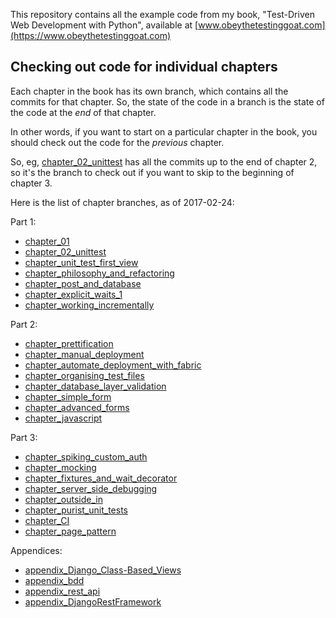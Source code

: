 This repository contains all the example code from my book, "Test-Driven Web
Development with Python", available at
[www.obeythetestinggoat.com](https://www.obeythetestinggoat.com)

## Checking out code for individual chapters

Each chapter in the book has its own branch, which contains all the commits for
that chapter.  So, the state of the code in a branch is the state of the code
at the *end* of that chapter.

In other words, if you want to start on a particular chapter in the book, you
should check out the code for the *previous* chapter.

So, eg, [chapter_02_unittest](https://github.com/hjwp/book-example/tree/chapter_02_unittest) has all the commits up to the
end of chapter 2, so it's the branch to check out if you want to skip to the
beginning of chapter 3.


Here is the list of chapter branches, as of 2017-02-24:

Part 1:

* [chapter_01](https://github.com/hjwp/book-example/tree/chapter_01)
* [chapter_02_unittest](https://github.com/hjwp/book-example/tree/chapter_02_unittest)
* [chapter_unit_test_first_view](https://github.com/hjwp/book-example/tree/chapter_unit_test_first_view)
* [chapter_philosophy_and_refactoring](https://github.com/hjwp/book-example/tree/chapter_philosophy_and_refactoring)
* [chapter_post_and_database](https://github.com/hjwp/book-example/tree/chapter_post_and_database)
* [chapter_explicit_waits_1](https://github.com/hjwp/book-example/tree/chapter_explicit_waits_1)
* [chapter_working_incrementally](https://github.com/hjwp/book-example/tree/chapter_working_incrementally)


Part 2:

* [chapter_prettification](https://github.com/hjwp/book-example/tree/chapter_prettification)
* [chapter_manual_deployment](https://github.com/hjwp/book-example/tree/chapter_manual_deployment)
* [chapter_automate_deployment_with_fabric](https://github.com/hjwp/book-example/tree/chapter_automate_deployment_with_fabric)
* [chapter_organising_test_files](https://github.com/hjwp/book-example/tree/chapter_organising_test_files)
* [chapter_database_layer_validation](https://github.com/hjwp/book-example/tree/chapter_database_layer_validation)
* [chapter_simple_form](https://github.com/hjwp/book-example/tree/chapter_simple_form)
* [chapter_advanced_forms](https://github.com/hjwp/book-example/tree/chapter_advanced_forms)
* [chapter_javascript](https://github.com/hjwp/book-example/tree/chapter_javascript)

Part 3:

* [chapter_spiking_custom_auth](https://github.com/hjwp/book-example/tree/chapter_spiking_custom_auth)
* [chapter_mocking](https://github.com/hjwp/book-example/tree/chapter_mocking)
* [chapter_fixtures_and_wait_decorator](https://github.com/hjwp/book-example/tree/chapter_fixtures_and_wait_decorator)
* [chapter_server_side_debugging](https://github.com/hjwp/book-example/tree/chapter_server_side_debugging)
* [chapter_outside_in](https://github.com/hjwp/book-example/tree/chapter_outside_in)
* [chapter_purist_unit_tests](https://github.com/hjwp/book-example/tree/chapter_purist_unit_tests)
* [chapter_CI](https://github.com/hjwp/book-example/tree/chapter_CI)
* [chapter_page_pattern](https://github.com/hjwp/book-example/tree/chapter_page_pattern)


Appendices:

* [appendix_Django_Class-Based_Views](https://github.com/hjwp/book-example/tree/appendix_Django_Class-Based_Views)
* [appendix_bdd](https://github.com/hjwp/book-example/tree/appendix_bdd)
* [appendix_rest_api](https://github.com/hjwp/book-example/tree/appendix_rest_api)
* [appendix_DjangoRestFramework](https://github.com/hjwp/book-example/tree/appendix_DjangoRestFramework)
